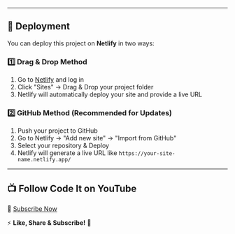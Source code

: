 
---

## 🚀 Deployment  
You can deploy this project on **Netlify** in two ways:  

### **1️⃣ Drag & Drop Method**  
1. Go to [Netlify](https://www.netlify.com/) and log in  
2. Click "Sites" → Drag & Drop your project folder  
3. Netlify will automatically deploy your site and provide a live URL  

### **2️⃣ GitHub Method (Recommended for Updates)**  
1. Push your project to GitHub  
2. Go to Netlify → "Add new site" → "Import from GitHub"  
3. Select your repository & Deploy  
4. Netlify will generate a live URL like `https://your-site-name.netlify.app/`  

---

## 📺 Follow Code It on YouTube  
🔗 [Subscribe Now](https://www.youtube.com/@codeit-tamil)  

⚡ **Like, Share & Subscribe!** 🚀  
